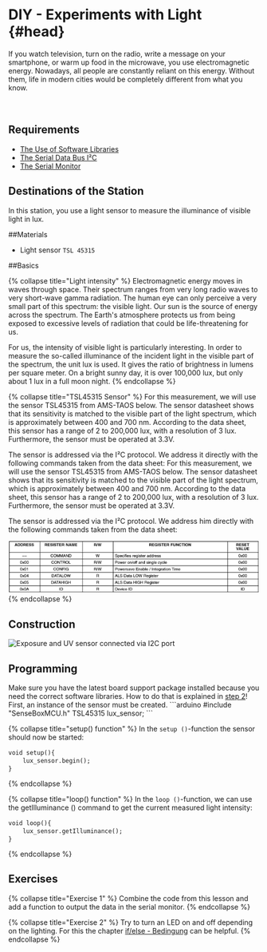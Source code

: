 # DIY - Experiments with Light {#head}

<div class="description">If you watch television, turn on the radio, write a message on your smartphone, or warm up food in the microwave, you use electromagnetic energy. Nowadays, all people are constantly reliant on this energy. Without them, life in modern cities would be completely different from what you know.</div>
<div class="line">
    <br>
    <br>
</div>



## Requirements
- [The Use of Software Libraries](../../erste-schritte/board-support-packages-installieren.md)
- [The Serial Data Bus I²C](../../grundlagen/serielle_datenbus.md)
- [The Serial Monitor](../../grundlagen/der_serielle_monitor.md)

## Destinations of the Station
In this station, you use a light sensor to measure the illuminance of visible light in lux.

##Materials
- Light sensor `TSL 45315`

##Basics

{% collapse title="Light intensity" %}
Electromagnetic energy moves in waves through space. Their spectrum ranges from very long radio waves to very short-wave gamma radiation. The human eye can only perceive a very small part of this spectrum: the visible light. Our sun is the source of energy across the spectrum. The Earth's atmosphere protects us from being exposed to excessive levels of radiation that could be life-threatening for us.

For us, the intensity of visible light is particularly interesting. In order to measure the so-called illuminance of the incident light in the visible part of the spectrum, the unit lux is used. It gives the ratio of brightness in lumens per square meter. On a bright sunny day, it is over 100,000 lux, but only about 1 lux in a full moon night.
{% endcollapse %}

{% collapse title="TSL45315 Sensor" %}
For this measurement, we will use the sensor TSL45315 from AMS-TAOS below. The sensor datasheet shows that its sensitivity is matched to the visible part of the light spectrum, which is approximately between 400 and 700 nm. According to the data sheet, this sensor has a range of 2 to 200,000 lux, with a resolution of 3 lux. Furthermore, the sensor must be operated at 3.3V.

The sensor is addressed via the I²C protocol. We address it directly with the following commands taken from the data sheet: For this measurement, we will use the sensor TSL45315 from AMS-TAOS below. The sensor datasheet shows that its sensitivity is matched to the visible part of the light spectrum, which is approximately between 400 and 700 nm. According to the data sheet, this sensor has a range of 2 to 200,000 lux, with a resolution of 3 lux. Furthermore, the sensor must be operated at 3.3V.

The sensor is addressed via the I²C protocol. We address him directly with the following commands taken from the data sheet:


![](../../pictures/diy-station/Grundlagen_Station_6.png)
{% endcollapse %}

## Construction

![Exposure and UV sensor connected via I2C port](../../pictures/diy-station/wired_lux.jpg)

## Programming
<div class="box_warning">
    <i class="fa fa-info fa-fw" aria-hidden="true" style="color: #42acf3;"></i>
     Make sure you have the latest board support package installed because you need the correct software libraries. How to do that is explained in  <a href ="../erste-schritte/board-support-packages-installieren.md">step 2</a>!
</div>
First, an instance of the sensor must be created.
```arduino
#include "SenseBoxMCU.h"
TSL45315 lux_sensor;
```

{% collapse title="setup() function" %}
In the `setup ()`-function the sensor should now be started:
```arduino
void setup(){
    lux_sensor.begin();
}
```

{% endcollapse %}

{% collapse title="loop() function" %}
In the `loop ()`-function, we can use the getIlluminance () command to get the current measured light intensity:

```arduino
void loop(){
    lux_sensor.getIlluminance();
}
```
{% endcollapse %}

## Exercises

{% collapse title="Exercise 1" %}
Combine the code from this lesson and add a function to output the data in the serial monitor.
{% endcollapse %}

{% collapse title="Exercise 2" %}
Try to turn an LED on and off depending on the lighting. For this the chapter [if/else - Bedingung](/../../grundlagen/if_else_bedingung.md) can be helpful.
{% endcollapse %}
